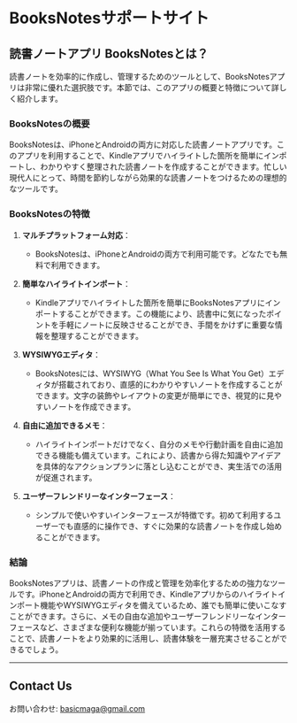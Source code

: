 # BooksNotesサポートサイト

## 読書ノートアプリ BooksNotesとは？

読書ノートを効率的に作成し、管理するためのツールとして、BooksNotesアプリは非常に優れた選択肢です。本節では、このアプリの概要と特徴について詳しく紹介します。

### BooksNotesの概要

BooksNotesは、iPhoneとAndroidの両方に対応した読書ノートアプリです。このアプリを利用することで、Kindleアプリでハイライトした箇所を簡単にインポートし、わかりやすく整理された読書ノートを作成することができます。忙しい現代人にとって、時間を節約しながら効果的な読書ノートをつけるための理想的なツールです。

### BooksNotesの特徴

1. **マルチプラットフォーム対応**：
    - BooksNotesは、iPhoneとAndroidの両方で利用可能です。どなたでも無料で利用できます。

2. **簡単なハイライトインポート**：
    - Kindleアプリでハイライトした箇所を簡単にBooksNotesアプリにインポートすることができます。この機能により、読書中に気になったポイントを手軽にノートに反映させることができ、手間をかけずに重要な情報を整理することができます。

3. **WYSIWYGエディタ**：
    - BooksNotesには、WYSIWYG（What You See Is What You Get）エディタが搭載されており、直感的にわかりやすいノートを作成することができます。文字の装飾やレイアウトの変更が簡単にでき、視覚的に見やすいノートを作成できます。

4. **自由に追加できるメモ**：
    - ハイライトインポートだけでなく、自分のメモや行動計画を自由に追加できる機能も備えています。これにより、読書から得た知識やアイデアを具体的なアクションプランに落とし込むことができ、実生活での活用が促進されます。

5. **ユーザーフレンドリーなインターフェース**：
    - シンプルで使いやすいインターフェースが特徴です。初めて利用するユーザーでも直感的に操作でき、すぐに効果的な読書ノートを作成し始めることができます。

### 結論

BooksNotesアプリは、読書ノートの作成と管理を効率化するための強力なツールです。iPhoneとAndroidの両方で利用でき、Kindleアプリからのハイライトインポート機能やWYSIWYGエディタを備えているため、誰でも簡単に使いこなすことができます。さらに、メモの自由な追加やユーザーフレンドリーなインターフェースなど、さまざまな便利な機能が揃っています。これらの特徴を活用することで、読書ノートをより効果的に活用し、読書体験を一層充実させることができるでしょう。

---

## Contact Us

お問い合わせ: [basicmaga@gmail.com](mailto:basicmaga@gmail.com)
